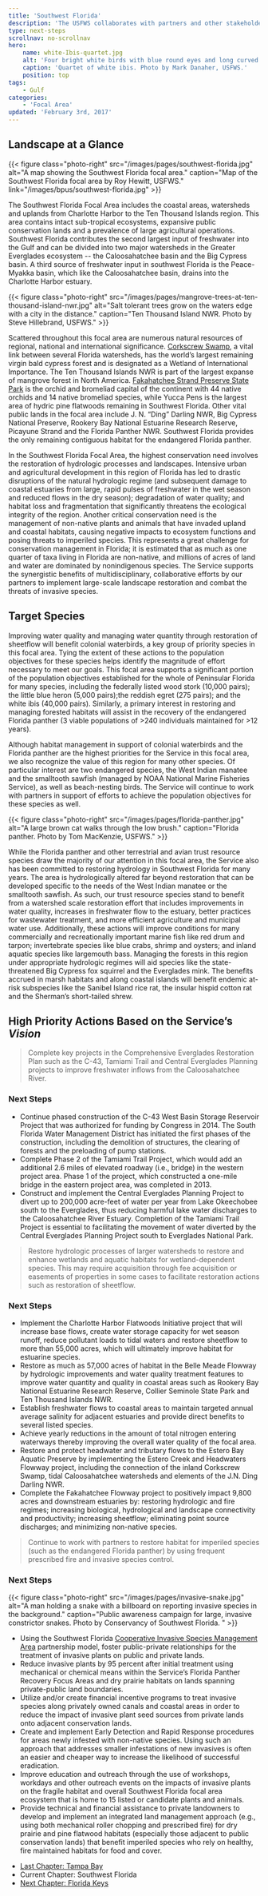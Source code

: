 ```yaml
---
title: 'Southwest Florida'
description: 'The USFWS collaborates with partners and other stakeholders to conserve, protect and enhance the fish, wildlife, plants and habitat of Southwest Florida.'
type: next-steps
scrollnav: no-scrollnav
hero:
    name: white-Ibis-quartet.jpg
    alt: 'Four bright white birds with blue round eyes and long curved orange beaks.'
    caption: 'Quartet of white ibis. Photo by Mark Danaher, USFWS.'
    position: top
tags:
    - Gulf
categories:
    - 'Focal Area'
updated: 'February 3rd, 2017'
---
```


## Landscape at a Glance

{{< figure class="photo-right" src="/images/pages/southwest-florida.jpg" alt="A map showing the Southwest Florida focal area." caption="Map of the Southwest Florida focal area by Roy Hewitt, USFWS." link="/images/bpus/southwest-florida.jpg" >}}

The Southwest Florida Focal Area includes the coastal areas, watersheds and uplands from Charlotte Harbor to the Ten Thousand Islands region. This area contains intact sub-tropical ecosystems, expansive public conservation lands and a prevalence of large agricultural operations. Southwest Florida contributes the second largest input of freshwater into the Gulf and can be divided into two major watersheds in the Greater Everglades ecosystem -- the Caloosahatchee basin and the Big Cypress basin. A third source of freshwater input in southwest Florida is the Peace-Myakka basin, which like the Caloosahatchee basin, drains into the Charlotte Harbor estuary.

{{< figure class="photo-right" src="/images/pages/mangrove-trees-at-ten-thousand-island-nwr.jpg" alt="Salt tolerant trees grow on the waters edge with a city in the distance." caption="Ten Thousand Island NWR. Photo by Steve Hillebrand, USFWS." >}}

Scattered throughout this focal area are numerous natural resources of regional, national and international significance. [Corkscrew Swamp](http://corkscrew.audubon.org/), a vital link between several Florida watersheds, has the world’s largest remaining virgin bald cypress forest and is designated as a Wetland of International Importance. The Ten Thousand Islands NWR is part of the largest expanse of mangrove forest in North America. [Fakahatchee Strand Preserve State Park](https://www.floridastateparks.org/park/Fakahatchee-Strand) is the orchid and bromeliad capital of the continent with 44 native orchids and 14 native bromeliad species, while Yucca Pens is the largest area of hydric pine flatwoods remaining in Southwest Florida. Other vital public lands in the focal area include J. N. “Ding” Darling NWR, Big Cypress National Preserve, Rookery Bay National Estuarine Research Reserve, Picayune Strand and the Florida Panther NWR. Southwest Florida provides the only remaining contiguous habitat for the endangered Florida panther.

In the Southwest Florida Focal Area, the highest conservation need involves the restoration of hydrologic processes and landscapes. Intensive urban and agricultural development in this region of Florida has led to drastic disruptions of the natural hydrologic regime (and subsequent damage to coastal estuaries from large, rapid pulses of freshwater in the wet season and reduced flows in the dry season); degradation of water quality; and habitat loss and fragmentation that significantly threatens the ecological integrity of the region. Another critical conservation need is the management of non-native plants and animals that have invaded upland and coastal habitats, causing negative impacts to ecosystem functions and posing threats to imperiled species. This represents a great challenge for conservation management in Florida; it is estimated that as much as one quarter of taxa living in Florida are non-native, and millions of acres of land and water are dominated by nonindigenous species. The Service supports the synergistic benefits of multidisciplinary, collaborative efforts by our partners to implement large-scale landscape restoration and combat the threats of invasive species.

## Target Species

Improving water quality and managing water quantity through restoration of sheetflow will benefit colonial waterbirds, a key group of priority species in this focal area. Tying the extent of these actions to the population objectives for these species helps identify the magnitude of effort necessary to meet our goals. This focal area supports a significant portion of the population objectives established for the whole of Peninsular Florida for many species, including the federally listed wood stork (10,000 pairs); the little blue heron (5,000 pairs);the reddish egret (275 pairs); and the white ibis (40,000 pairs). Similarly, a primary interest in restoring and managing forested habitats will assist in the recovery of the endangered Florida panther (3 viable populations of >240 individuals maintained for >12 years).

Although habitat management in support of colonial waterbirds and the Florida panther are the highest priorities for the Service in this focal area, we also recognize the value of this region for many other species. Of particular interest are two endangered species, the West Indian manatee and the smalltooth sawfish (managed by NOAA National Marine Fisheries Service), as well as beach-nesting birds. The Service will continue to work with partners in support of efforts to achieve the population objectives for these species as well.

{{< figure class="photo-right" src="/images/pages/florida-panther.jpg" alt="A large brown cat walks through the low brush." caption="Florida panther. Photo by Tom MacKenzie, USFWS." >}}

While the Florida panther and other terrestrial and avian trust resource species draw the majority of our attention in this focal area, the Service also has been committed to restoring hydrology in Southwest Florida for many years. The area is hydrologically altered far beyond restoration that can be developed specific to the needs of the West Indian manatee or the smalltooth sawfish. As such, our trust resource species stand to benefit from a watershed scale restoration effort that includes improvements in water quality, increases in freshwater flow to the estuary, better practices for wastewater treatment, and more efficient agriculture and municipal water use. Additionally, these actions will improve conditions for many commercially and recreationally important marine fish like red drum and tarpon; invertebrate species like blue crabs, shrimp and oysters; and inland aquatic species like largemouth bass. Managing the forests in this region under appropriate hydrologic regimes will aid species like the state-threatened Big Cypress fox squirrel and the Everglades mink. The benefits accrued in marsh habitats and along coastal islands will benefit endemic at-risk subspecies like the Sanibel Island rice rat, the insular hispid cotton rat and the Sherman’s short-tailed shrew.

## High Priority Actions Based on the Service’s _Vision_

> Complete key projects in the Comprehensive Everglades Restoration Plan such as the C-43, Tamiami Trail and Central Everglades Planning projects to improve freshwater inflows from the Caloosahatchee River.

### Next Steps

*   Continue phased construction of the C-43 West Basin Storage Reservoir Project that was authorized for funding by Congress in 2014\. The South Florida Water Management District has initiated the first phases of the construction, including the demolition of structures, the clearing of forests and the preloading of pump stations.
*   Complete Phase 2 of the Tamiami Trail Project, which would add an additional 2.6 miles of elevated roadway (i.e., bridge) in the western project area. Phase 1 of the project, which constructed a one-mile bridge in the eastern project area, was completed in 2013.
*   Construct and implement the Central Everglades Planning Project to divert up to 200,000 acre-feet of water per year from Lake Okeechobee south to the Everglades, thus reducing harmful lake water discharges to the Caloosahatchee River Estuary. Completion of the Tamiami Trail Project is essential to facilitating the movement of water diverted by the Central Everglades Planning Project south to Everglades National Park.

> Restore hydrologic processes of larger watersheds to restore and enhance wetlands and aquatic habitats for wetland-dependent species. This may require acquisition through fee acquisition or easements of properties in some cases to facilitate restoration actions such as restoration of sheetflow.

### Next Steps

*   Implement the Charlotte Harbor Flatwoods Initiative project that will increase base flows, create water storage capacity for wet season runoff, reduce pollutant loads to tidal waters and restore sheetflow to more than 55,000 acres, which will ultimately improve habitat for estuarine species.
*   Restore as much as 57,000 acres of habitat in the Belle Meade Flowway by hydrologic improvements and water quality treatment features to improve water quantity and quality in coastal areas such as Rookery Bay National Estuarine Research Reserve, Collier Seminole State Park and Ten Thousand Islands NWR.
*   Establish freshwater flows to coastal areas to maintain targeted annual average salinity for adjacent estuaries and provide direct benefits to several listed species.
*   Achieve yearly reductions in the amount of total nitrogen entering waterways thereby improving the overall water quality of the focal area.
*   Restore and protect headwater and tributary flows to the Estero Bay Aquatic Preserve by implementing the Estero Creek and Headwaters Flowway project, including the connection of the inland Corkscrew Swamp, tidal Caloosahatchee watersheds and elements of the J.N. Ding Darling NWR.
*   Complete the Fakahatchee Flowway project to positively impact 9,800 acres and downstream estuaries by: restoring hydrologic and fire regimes; increasing biological, hydrological and landscape connectivity and productivity; increasing sheetflow; eliminating point source discharges; and minimizing non-native species.

> Continue to work with partners to restore habitat for imperiled species (such as the endangered Florida panther) by using frequent prescribed fire and invasive species control.

### Next Steps

{{< figure class="photo-right" src="/images/pages/invasive-snake.jpg" alt="A man holding a snake with a billboard on reporting invasive species in the background." caption="Public awareness campaign for large, invasive constrictor snakes.  Photo by Conservancy of Southwest Florida. " >}}

*   Using the Southwest Florida [Cooperative Invasive Species Management Area](http://www.floridainvasives.org/Southwest/) partnership model, foster public-private relationships for the treatment of invasive plants on public and private lands.
*   Reduce invasive plants by 95 percent after initial treatment using mechanical or chemical means within the Service’s Florida Panther Recovery Focus Areas and dry prairie habitats on lands spanning private-public land boundaries.
*   Utilize and/or create financial incentive programs to treat invasive species along privately owned canals and coastal areas in order to reduce the impact of invasive plant seed sources from private lands onto adjacent conservation lands.
*   Create and implement Early Detection and Rapid Response procedures for areas newly infested with non-native species. Using such an approach that addresses smaller infestations of new invasives is often an easier and cheaper way to increase the likelihood of successful eradication.
*   Improve education and outreach through the use of workshops, workdays and other outreach events on the impacts of invasive plants on the fragile habitat and overall Southwest Florida focal area ecosystem that is home to 15 listed or candidate plants and animals.
*   Provide technical and financial assistance to private landowners to develop and implement an integrated land management approach (e.g., using both mechanical roller chopping and prescribed fire) for dry prairie and pine flatwood habitats (especially those adjacent to public conservation lands) that benefit imperiled species who rely on healthy, fire maintained habitats for food and cover.

<ul class="chapter-links">
  <li class="last-chapter"><a href="../tampa-bay">Last Chapter: Tampa Bay</a></li>
  <li class="current-chapter"><span>Current Chapter: Southwest Florida</span></li>
  <li class="next-chapter"><a href="../florida-keys">Next Chapter: Florida Keys</a></li>
</ul>
